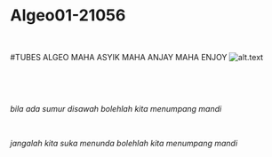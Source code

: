 # Algeo01-21056

<p>&nbsp;</p>

#TUBES ALGEO MAHA ASYIK MAHA ANJAY MAHA ENJOY
![alt.text](https://github.com/egijago/-/blob/main/WhatsApp%20Image%202022-09-25%20at%2020.41.47.jpeg)

<p>&nbsp;</p>
<p>&nbsp;</p>

*bila ada sumur disawah*
*bolehlah kita menumpang mandi*

<p>&nbsp;</p>

*jangalah kita suka menunda*
*bolehlah kita menumpang mandi*

<p>&nbsp;</p>
